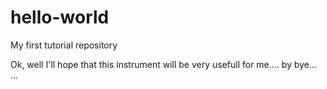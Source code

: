 # hello-world
My first tutorial repository

Ok, well I'll hope that this instrument will be very usefull for me.... by bye...
...
